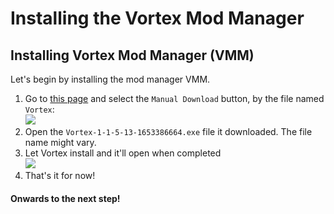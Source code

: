 # Installing the Vortex Mod Manager

## Installing Vortex Mod Manager (VMM)

Let's begin by installing the mod manager VMM.

1. Go to [this page](https://www.nexusmods.com/site/mods/1?tab=files) and select the `Manual Download` button, by the file named `Vortex`:\
   ![](https://shx.is/5BJPsTlGm.png)
2. Open the `Vortex-1-1-5-13-1653386664.exe` file it downloaded. The file name might vary.
3. Let Vortex install and it'll open when completed\
   ![](https://shx.is/5BJQUpx5I.png)
4. That's it for now!

#### Onwards to the next step!
